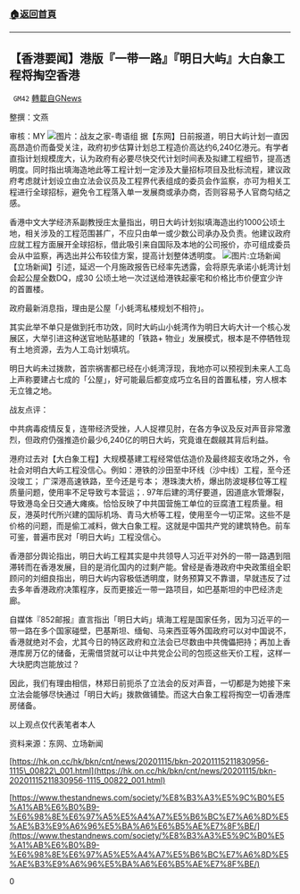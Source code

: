 ###  [:house:返回首頁](https://github.com/ourhimalayas/txt)
---

## 【香港要闻】港版『一带一路』『明日大屿』大白象工程将掏空香港
` GM42` [轉載自GNews](https://gnews.org/zh-hans/574985/)

整撰：文燕

审核：MY
![](https://gnews-media-offload.s3.amazonaws.com/wp-content/uploads/2020/11/20032711/%E9%85%8D%E5%9C%96-ok.jpg)图片：战友之家-粤语组
据【东网】日前报道，明日大屿计划一直因高昂造价而备受关注，政府初步估算计划总工程造价高达约6,240亿港元。有学者直指计划规模庞大，认为政府有必要尽快交代计划时间表及拟建工程细节，提高透明度。同时指出填海造地此等工程计划一定涉及大量招标项目及批标流程，建议政府考虑就计划设立由立法会议员及工程界代表组成的委员会作监察，亦可为相关工程进行全球招标，避免令工程落入单一发展商或承办商，否则容易予人官商勾结之感。

香港中文大学经济系副教授庄太量指出，明日大屿计划拟填海造出约1000公顷土地，相关涉及的工程范围甚广，不应只由单一或少数公司承办及负责。他建议政府应就工程方面展开全球招标，借此吸引来自国际及本地的公司报价，亦可组成委员会从中监察，再选出并公布较佳方案，提高计划整体透明度。
![](https://gnews-media-offload.s3.amazonaws.com/wp-content/uploads/2020/11/20032721/126042419_EN3ga_1200x0.jpg)图片:立场新闻
【立场新闻】引述，延迟一个月施政报告已经率先透露，会将原先承诺小蚝湾计划会起公屋全数DQ，成30 公顷土地一次过送给港铁起豪宅和价格比市价便宜少许的首置楼。

政府最新消息指，理由是公屋「小蚝湾私楼规划不相符」。

其实此举不单只是做到托市功效，同时大屿山小蚝湾作为明日大屿大计一个核心发展区，大举引进这种送官地贴基建的「铁路+ 物业」发展模式，根本是不停牺牲现有土地资源，去为人工岛计划填坑。

明日大屿未过拨款，首宗祸害都已经在小蚝湾浮现，我地亦可以预视到未来人工岛上声称要建占七成的「公屋」，好可能最后都变成巧立名目的首置私楼，穷人根本无立锥之地。

战友点评：

中共病毒疫情反复，连带经济受挫，人人捉襟见肘，在各方争议及反对声音非常激烈，但政府仍强推造价最少6,240亿的明日大屿，究竟谁在觑觎其背后利益。

港府过去对【大白象工程】大规模基建工程经常低估造价及最终超支收场之外，令社会对明白大屿工程没信心。例如：港铁的沙田至中环线（沙中线）工程，至今还没竣工； 广深港高速铁路，至今还是亏本； 港珠澳大桥，爆出防波堤移位等工程质量问题，使用率不足导致亏本营运；. 97年后建的湾仔要道，因道底水管爆裂，导致港岛全日交通大瘫痪。恰恰反映了中共国营施工单位的豆腐渣工程质量。相反，港英时代所兴建的国际机场、青马大桥等工程，使用至今一切正常。这些不是价格的问题，而是偷工减料，做大白象工程。这就是中国共产党的建筑特色。前车可鉴，普遍市民对「明日大屿」工程没信心。

香港部分舆论指出，明日大屿工程其实是中共领导人习近平对外的一带一路遇到阻滞转而在香港发展，目的是消化国内的过剩产能。曾经是香港政府中央政策组全职顾问的刘细良指出，明日大屿内容极低透明度，财务预算又不靠谱，早就违反了过去多年香港政府决策程序，反而更接近一带一路项目，如巴基斯坦的中巴经济走廊。

自媒体『852邮报』直言指出「明日大屿」填海工程是国家任务，因为习近平的一带一路在多个国家碰壁，巴基斯坦、缅甸、马来西亚等外国政府可以对中国说不，香港就绝对不会，尤其今日的特区政府和立法会已尽数由中共傀儡把持；再加上香港库房万亿的储备，无需借贷就可以让中共党企公司的包揽这些天价工程，这样一大块肥肉岂能放过？

因此，我们有理由相信，林郑日前扼杀了立法会的反对声音，一切都是为她接下来立法会能够尽快通过「明日大屿」拨款做铺垫。而这大白象工程将掏空一切香港库房储备。

以上观点仅代表笔者本人

资料来源：东网、立场新闻

[https://hk.on.cc/hk/bkn/cnt/news/20201115/bkn-20201115211830956-1115\_00822\_001.html](https://hk.on.cc/hk/bkn/cnt/news/20201115/bkn-20201115211830956-1115_00822_001.html)

[https://www.thestandnews.com/society/%E8%B3%A3%E5%9C%B0%E5%A1%AB%E6%B0%B9-%E6%98%8E%E6%97%A5%E5%A4%A7%E5%B6%BC%E7%A6%8D%E5%AE%B3%E9%A6%96%E5%BA%A6%E6%B5%AE%E7%8F%BE/](https://www.thestandnews.com/society/%E8%B3%A3%E5%9C%B0%E5%A1%AB%E6%B0%B9-%E6%98%8E%E6%97%A5%E5%A4%A7%E5%B6%BC%E7%A6%8D%E5%AE%B3%E9%A6%96%E5%BA%A6%E6%B5%AE%E7%8F%BE/)

0
